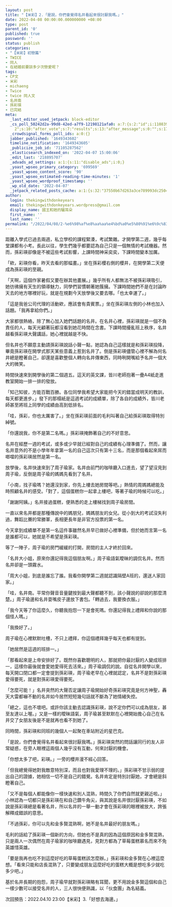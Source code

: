 ```yaml
---
layout: post
title: "【米彩】2.「是說，你們會覺得名井看起來很討厭我嗎。」"
date: 2022-04-08 00:00:00.000000000 +08:00
type: post
parent_id: '0'
published: true
password: ''
status: publish
categories:
- "【米彩】初戀篇"
- TWICE
- 同人
- 在結婚前要談多少次戀愛呢？
tags:
- CP文
- 米彩
- michaeng
- Twice
- twice 同人文
- 名井南
- 孫彩瑛
- 已完結
meta:
  _last_editor_used_jetpack: block-editor
  _cs_poll_50242d2a-99d8-42ed-a7f9-12198121afa0: a:7:{s:2:"id";i:11083944;s:8:"question";s:0:"";s:4:"note";s:0:"";s:8:"settings";a:10:{s:5:"title";s:20:"未命名的掌聲
    2";s:10:"after_vote";s:7:"results";s:13:"after_message";s:0:"";s:17:"randomize_answers";b:0;s:20:"restrict_vote_repeat";b:0;s:7:"captcha";b:0;s:15:"multiple_choice";b:0;s:12:"redirect_url";s:0:"";s:12:"close_status";s:4:"open";s:11:"close_after";b:0;}s:7:"answers";a:1:{i:0;a:3:{s:11:"answer_text";s:4:"clap";s:2:"id";i:50824211;s:9:"client_id";s:36:"90383636-4c92-42ed-bd46-0bcfbeb56224";}}s:11:"source_link";s:32:"http://thekingwithdonkeyears.com";s:9:"client_id";s:36:"50242d2a-99d8-42ed-a7f9-12198121afa0";}
  _crowdsignal_forms_poll_ids: a:0:{}
  jabber_published: '1649343602'
  timeline_notification: '1649343605'
  _publicize_job_id: '71105287562'
  _elasticsearch_indexed_on: '2022-04-07 15:00:06'
  _edit_last: '218895707'
  _advads_ad_settings: a:1:{s:11:"disable_ads";i:0;}
  _yoast_wpseo_primary_category: '699569'
  _yoast_wpseo_content_score: '90'
  _yoast_wpseo_estimated-reading-time-minutes: '1'
  _yoast_wpseo_wordproof_timestamp: ''
  _wp_old_date: '2022-04-07'
  _jetpack_related_posts_cache: a:1:{s:32:"37550b67d263a3ce789993dc25046c5f";a:2:{s:7:"expires";i:1725143231;s:7:"payload";a:6:{i:0;a:1:{s:2:"id";i:67;}i:1;a:1:{s:2:"id";i:219;}i:2;a:1:{s:2:"id";i:213;}i:3;a:1:{s:2:"id";i:3458;}i:4;a:1:{s:2:"id";i:277;}i:5;a:1:{s:2:"id";i:3403;}}}}
author:
  login: thekingwithdonkeyears
  email: thekingwithdonkeyears.wordpress@gmail.com
  display_name: 國王和她的驢耳朵
  first_name: ''
  last_name: ''
permalink: "/2022/04/08/2-%e6%98%af%e8%aa%aa%e4%bd%a0%e5%80%91%e6%9c%83%e8%a6%ba%e5%be%97%e5%90%8d%e4%ba%95%e7%9c%8b%e8%b5%b7%e4%be%86%e5%be%88%e8%a8%8e%e5%8e%ad%e6%88%91%e5%97%8e/"
---
```


距離入學式已過去兩週，私立學校的課程緊湊，考試繁雜。才開學第二週，幾乎每堂課都有小考。長此以往，學生們幾乎都要認為自己只是一個無情的考試機器。然而，孫彩瑛卻像是不被這些考試影響，上課時間神采奕奕，下課時間變本加厲。

「欸，彩瑛你看，昨天去看的那幅畫。」坐在孫彩櫻右側的櫻井，在開學第二天便成為孫彩瑛的至親。

「天啊，這個作家暑假又要在辦其他畫展。」幾乎所有人都無法不被孫彩瑛吸引，她彷彿擁有天生的領導魅力，同學們習慣朝著她簇擁。下課時間她們不是在討論昨天去的地方哪裡好玩，就是在規劃今天放學後又要去哪。「也太幸運了。」

「這是我爸公司代理的活動欸，應該會有貴賓票。」坐在孫彩瑛左側的小林也加入話題。「我再拿給你們。」

大家都很熱絡，除了無心加入她們話題的名井。在名井心裡，孫彩瑛就是一個不負責任的人，每天光顧著玩都沒看到她花時間在念書。下課時間擾亂班上秩序，名井越看孫彩瑛大聲講話，她心裡就越是不快。

但名井也不願意主動請孫彩瑛說話小聲一點，她認為自己這樣就是和孫彩瑛投降，畢竟孫彩瑛在開學式那天某些意義上惹到名井了。倒是孫彩瑛儘管心裡不解為何名井總是瞪著自己，卻還是喜歡整個人轉向名井傳東西，同時咧開嘴給予名井一個大大的微笑。

時間快速來到開學後的第二個週五。這天的英文課，皆川老師抱著一疊A4紙走進教室開始一排一排的發放。

「知己知彼，方能百戰百勝。各位同學我希望大家能把今天的錯當成明天的教訓，每天都更進步。」發下的那榻紙是這週考試的成績單，除了各自的成績外，皆川老師甚至將班上同學的成績由高到低排名。

「哇，孫彩，你也太厲害了。」坐在孫彩瑛前面的毛利叫著自己給孫彩瑛取得特別綽號。

「你還說我，你不是第二名嗎。」孫彩瑛掩飾著自己的不好意思。

名井在經歷一週的考試，或多或少早就已經對自己的成績有心理準備了。然而，讓名井意外的不是小學年年拿第一名的自己這次只有第十三名，而是那個看起來屌而啷噹的孫彩瑛居然是第一名。

放學後，名井快速來到了周子瑜家。名井由前門的咖啡廳入口進去，望了望沒見到周子瑜，反倒是周子瑜的媽媽先看到了名井。

「小南，找子瑜嗎？她還沒到家，你先上樓去她房間等吧。」熱情的周媽媽總能及時照顧名井的感受。「對了，這個蛋糕你一起拿上樓吧，等著子瑜的時候可以吃。」

「謝謝阿姨。」名井接過蛋糕，便熟悉的走上樓梯找到周子瑜房間。

一直以來名井都是那種傳說中的媽朋兒，媽媽朋友的女兒。從小到大的考試沒失利過，舞蹈比賽的常勝軍，長相更長年是非官方投票的第一名。

今天拿到成績單不是第一名這件事雖然名井早已做好心裡準備，但於她而言第一名是誰都可以，她就是不希望是孫彩瑛。

等了一陣子，周子瑜的房門緩緩的打開，房間的主人才終於回來。

「名井大小姐，原來你還記得我這個朋友啊。」周子瑜語氣曖昧的調侃名井。然而名井卻是一頭霧水。

「周大小姐，到底是誰忘了誰。我看你開學第二週就認識隔壁A班的，還送人家回家。」

「哇，名井南。平常你聲音音量鍵按到最大聲都聽不到，該小聲說的卻說的那麼清楚。」周子瑜邊和名井耍嘴皮子邊放下書包。「轉過去，我要換衣服。」

「我今天等了你這麼久，你聽我抱怨一下是會死嗎。你還記得我上禮拜和你說的那個怪人嗎。」

「我換好了。」

周子瑜在心裡默默吐槽，不只上禮拜，你這個禮拜幾乎每天也都有提到。

「她居然是這週的班排一。」

「那看起來是上帝安排好了。既然你喜歡聰明的人，那就把你最討厭的人變成班排一，這樣你最後就會愛她愛得死去活來。」周子瑜調侃的說。自從名井開學以來，每天開口閉口都一定會提到孫彩瑛，周子瑜老早在心裡就認定，名井不是對孫彩瑛愛得要死，就是對孫彩瑛愛得要死。

「怎麼可能！」名井突然的大聲否定讓周子瑜開始好奇孫彩瑛究竟是何方神聖，轟天大雷都嚇不動的名井如今居然短短幾句話就不斷為了她情緒失控。

「總之，這也不壞吧。或許你該主動去認識孫彩瑛，說不定你們可以成為朋友，甚至友達以上喔。」又是一樣的曖昧語氣，周子瑜甚至默默在心裡開始擔心自己在名井交了女朋友後是不是就再也看不到她了。

同時間，孫彩瑛和同班的幾個人一起聚在車站附近的星巴克。

「是說，你們會覺得名井看起來很討厭我嗎。」孫彩瑛突然的問話讓同行的友人非常疑惑，在旁人眼裡這兩個人幾乎沒有互動，何來討厭的機會。

「你想太多了吧，彩瑛。」一旁的櫻井漫不經心回答。

「但我總覺得她對我敵意特別深，而且也對我愛理不理的。」孫彩瑛不甘示弱的提出自己的證據，她相信一切不是自己的錯覺。名井肯定是特別討厭她，才會總是斜瞪著自己。

「又不是每個人都能像你一樣快速和別人混熟，時間久了你們自然就更親近啦。」小林認為一切都只是孫彩瑛在和自己鑽牛角尖，與其說是名井很討厭孫彩瑛，不如說是孫彩瑛總是看著名井，所以名井的一舉一動才會在孫彩瑛的眼裡被放大，誇張解釋成錯誤的意思。

「不過孫彩，你可以先和金多賢混熟啊，她不是名井最好的朋友嗎。」

毛利的話給了孫彩瑛一個新的方向，但她也不是真的因為這個原因和金多賢混熟，只是兩人一次偶然在周子瑜家的咖啡廳遇見，見對方都為了草莓蛋糕慕名而來不免英雄惜英雄。

「要是我再也吃不到這麼好吃的草莓蛋糕該怎麼辦。」孫彩瑛和金多賢在心裡這麼想。「看來只能和店長混熟了，只要變成朋友這麼好吃的蛋糕大概是想吃多少就吃多少吧。」

基於名井長期的抱怨，周子瑜早就對孫彩瑛略有耳聞，更不用說金多賢這個和自己一樣少數可以接受名井的人，三人很快便熟識，以「伙食團」為名結義。

次回預告：2022.04.10 23:00【米彩】3.「好想去海邊。」
